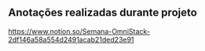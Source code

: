 ## Anotações realizadas durante projeto

https://www.notion.so/Semana-OmniStack-2df146a58a554d2491acab21ded23e91